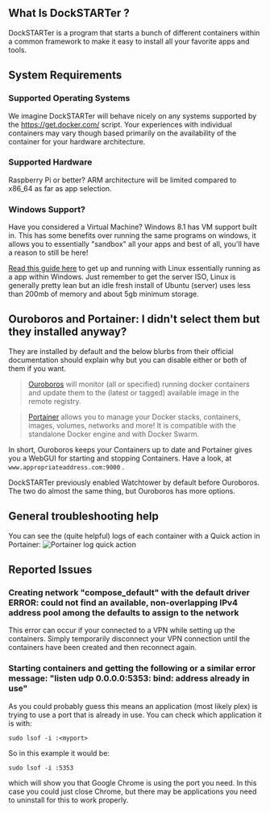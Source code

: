 ## What Is DockSTARTer ?
DockSTARTer is a program that starts a bunch of different containers within a common framework to make it easy to install all your favorite apps and tools.


## System Requirements
### Supported Operating Systems
We imagine DockSTARTer will behave nicely on any systems supported by the https://get.docker.com/ script. Your experiences with individual containers may vary though based primarily on the availability of the container for your hardware architecture.

### Supported Hardware
Raspberry Pi or better? ARM architecture will be limited compared to x86_64 as far as app selection.
### Windows Support?
Have you considered a Virtual Machine? Windows 8.1 has VM support built in. This has some benefits over running the same programs on windows, it allows you to essentially "sandbox" all your apps and best of all, you'll have a reason to still be here!

[Read this guide here](https://www.windowscentral.com/how-run-linux-distros-windows-10-using-hyper-v) to get up and running with Linux essentially running as a app within Windows. Just remember to get the server ISO, Linux is generally pretty lean but an idle fresh install of Ubuntu (server) uses less than 200mb of memory and about 5gb minimum storage.

## Ouroboros and Portainer: I didn't select them but they installed anyway?
They are installed by default and the below blurbs from their official documentation should explain why but you can disable either or both of them if you want. 

> [Ouroboros](https://hub.docker.com/r/pyouroboros/ouroboros/) will monitor (all or specified) running docker containers and update them to the (latest or tagged) available image in the remote registry.

> [Portainer](https://hub.docker.com/r/portainer/portainer/) allows you to manage your Docker stacks, containers, images, volumes, networks and more! It is compatible with the standalone Docker engine and with Docker Swarm.

In short, Ouroboros keeps your Containers up to date and Portainer gives you a WebGUI for starting and stopping Containers. Have a look, at `www.appropriateaddress.com:9000` .

DockSTARTer previously enabled Watchtower by default before Ouroboros. The two do almost the same thing, but Ouroboros has more options.

## General troubleshooting help
You can see the (quite helpful) logs of each container with a Quick action in Portainer:
![Portainer log quick action](https://gist.github.com/juligreen/aaf72244b8b4a9c09fc80112ba25e79d/raw/05b94051569fa4fc3c73593069de6293af5dfa50/Portainer%2520quick.PNG)


## Reported Issues
### Creating network "compose_default" with the default driver ERROR: could not find an available, non-overlapping IPv4 address pool among the defaults to assign to the network

This error can occur if your connected to a VPN while setting up the containers. Simply temporarily disconnect your VPN connection until the containers have been created and then reconnect again.

### Starting containers and getting the following or a similar error message: "listen udp 0.0.0.0:5353: bind: address already in use"
As you could probably guess this means an application (most likely plex) is trying to use a port that is already in use.
You can check which application it is with:
```
sudo lsof -i :<myport>
```
So in this example it would be:
```
sudo lsof -i :5353
```
which will show you that Google Chrome is using the port you need. In this case you could just close Chrome, but there may be applications you need to uninstall for this to work properly.